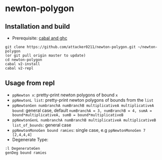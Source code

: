 # newton-polygon

## Installation and build
* Prerequisite: [cabal and ghc](https://www.haskell.org/ghcup/)

```
git clone https://github.com/attacker0211/newton-polygon.git ~/newton-polygon 
(or git pull origin master to update)
cd newton-polygon
cabal v2-install
cabal v2-repl 
```
## Usage from repl
* `ppNewton x`: pretty-print newton polygons of bound `x`
* `ppNewtonL list`: pretty-print newton polygons of bounds from the `list`
* `ppNewtonGen numbranchA numBranchB multiplicativeA multiplicativeA bound`: general case, default `numBranchA = 3, numBranchB = 4, sumA = bound*multiplicativeA, sumB = bound*multiplicativeB`
* `ppNewtonGenL numbranchA numBranchB multiplicativeA multiplicativeB list_of_bounds`: general case
* `ppNewtonMonoGen bound ramies`: single case, e.g `ppNewtonMonoGen 7 [2,4,4,4]`
* Degenerate Type:
```
:l DegenerateGen
genDeg bound ramies
```
